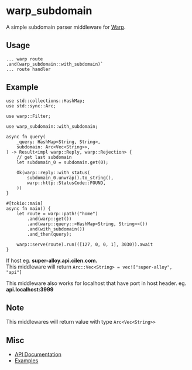 # warp_subdomain

A simple subdomain parser middleware for [Warp](https://github.com/seanmonstar/warp).

## Usage

```
... warp route
.and(warp_subdomain::with_subdomain)`
... route handler
```

## Example

```
use std::collections::HashMap;
use std::sync::Arc;

use warp::Filter;

use warp_subdomain::with_subdomain;

async fn query(
    _query: HashMap<String, String>,
    subdomain: Arc<Vec<String>>,
) -> Result<impl warp::Reply, warp::Rejection> {
    // get last subdomain
    let subdomain_0 = subdomain.get(0);

    Ok(warp::reply::with_status(
        subdomain_0.unwrap().to_string(),
        warp::http::StatusCode::FOUND,
    ))
}

#[tokio::main]
async fn main() {
    let route = warp::path!("home")
        .and(warp::get())
        .and(warp::query::<HashMap<String, String>>())
        .and(with_subdomain())
        .and_then(query);

    warp::serve(route).run(([127, 0, 0, 1], 3030)).await
}

```

If host eg. <strong>super-alloy.api.cilen.com.</strong>
<br/>
This middleware will return `Arc::Vec<String> = vec!["super-alloy", "api"]`

This middleware also works for localhost that have port in host header. eg. <strong>api.localhost:3999</strong>

## Note

This middlewares will return value with type `Arc<Vec<String>>`

## Misc

- [API Documentation]()
- [Examples]()
